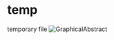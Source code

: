 # temp
temporary file
![GraphicalAbstract](https://user-images.githubusercontent.com/25998707/216272841-f55c78d5-b2ad-416b-be40-30a09b259d6a.jpg)
